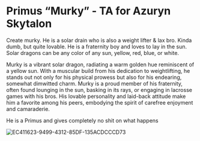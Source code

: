 # Primus “Murky” - TA for Azuryn Skytalon


Create murky. He is a solar drain who is also a weight lifter & lax bro. Kinda dumb, but quite lovable. He is a fraternity boy and loves to lay in the sun. Solar dragons can be any color of any sun, yellow, red, blue, or white.

Murky is a vibrant solar dragon, radiating a warm golden hue reminiscent of a yellow sun. With a muscular build from his dedication to weightlifting, he stands out not only for his physical prowess but also for his endearing, somewhat dimwitted charm. Murky is a proud member of his fraternity, often found lounging in the sun, basking in its rays, or engaging in lacrosse games with his bros. His lovable personality and laid-back attitude make him a favorite among his peers, embodying the spirit of carefree enjoyment and camaraderie.

He is a Primus and gives completely no shit on what happens




![EC411623-9499-4312-85DF-135ACDCCCD73](images/EC411623-9499-4312-85DF-135ACDCCCD73.webp)
